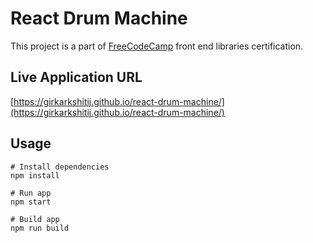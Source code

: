 # React Drum Machine

This project is a part of [FreeCodeCamp](https://www.freecodecamp.com/learn) front end libraries certification.

## Live Application URL

[https://girkarkshitij.github.io/react-drum-machine/](https://girkarkshitij.github.io/react-drum-machine/)

## Usage

```
# Install dependencies
npm install
```

```
# Run app
npm start
```

```
# Build app
npm run build
```
